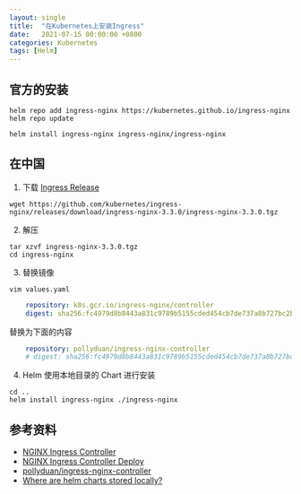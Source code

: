 ```yaml
---
layout: single
title:  "在Kubernetes上安装Ingress"
date:   2021-07-15 00:00:00 +0800
categories: Kubernetes
tags: [Helm]
---
```


## 官方的安装
```shell
helm repo add ingress-nginx https://kubernetes.github.io/ingress-nginx
helm repo update

helm install ingress-nginx ingress-nginx/ingress-nginx
```

## 在中国
1. 下载 [Ingress Release][ingress-nginx-releases]
```shell
wget https://github.com/kubernetes/ingress-nginx/releases/download/ingress-nginx-3.3.0/ingress-nginx-3.3.0.tgz
```

2. 解压
```shell
tar xzvf ingress-nginx-3.3.0.tgz
cd ingress-nginx
```

3. 替换镜像
```shell
vim values.yaml
```
```yaml
    repository: k8s.gcr.io/ingress-nginx/controller
    digest: sha256:fc4979d8b8443a831c9789b5155cded454cb7de737a8b727bc2ba0106d2eae8b
```
替换为下面的内容
```yaml
    repository: pollyduan/ingress-nginx-controller
    # digest: sha256:fc4979d8b8443a831c9789b5155cded454cb7de737a8b727bc2ba0106d2eae8b
```

4. Helm 使用本地目录的 Chart 进行安装
```shell
cd ..
helm install ingress-nginx ./ingress-nginx
```

[ingress-nginx-releases]: https://github.com/kubernetes/ingress-nginx/releases


## 参考资料
* [NGINX Ingress Controller](https://github.com/kubernetes/ingress-nginx/)
* [NGINX Ingress Controller Deploy](https://kubernetes.github.io/ingress-nginx/deploy/)
* [pollyduan/ingress-nginx-controller](https://hub.docker.com/r/pollyduan/ingress-nginx-controller)
* [Where are helm charts stored locally?](https://stackoverflow.com/questions/62924278/where-are-helm-charts-stored-locally)
